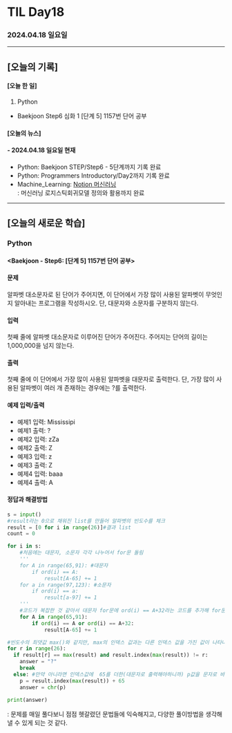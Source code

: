 # TIL Day18
### 2024.04.18 일요일

---

## [오늘의 기록]

#### [오늘 한 일]
1. Python
- Baekjoon Step6 심화 1 [단계 5] 1157번 단어 공부

#### [오늘의 뉴스]

#### - 2024.04.18 일요일 현재
- Python: Baekjoon STEP/Step6 - 5단계까지 기록 완료
- Python: Programmers Introductory/Day2까지 기록 완료
- Machine_Learning: [Notion 머신러닝](https://handsome-umbrella-c52.notion.site/a887c58b105a44d287c8f5d045e56f4e?pvs=4)  
: 머신러닝 로지스틱회귀모델 정의와 활용까지 완료

---
## [오늘의 새로운 학습]
### Python
#### <Baekjoon - Step6: [단계 5] 1157번 단어 공부>
#### 문제  
알파벳 대소문자로 된 단어가 주어지면, 이 단어에서 가장 많이 사용된 알파벳이 무엇인지 알아내는 프로그램을 작성하시오. 단, 대문자와 소문자를 구분하지 않는다.

#### 입력
첫째 줄에 알파벳 대소문자로 이루어진 단어가 주어진다. 주어지는 단어의 길이는 1,000,000을 넘지 않는다.

#### 출력
첫째 줄에 이 단어에서 가장 많이 사용된 알파벳을 대문자로 출력한다. 단, 가장 많이 사용된 알파벳이 여러 개 존재하는 경우에는 ?를 출력한다.

#### 예제 입력/출력
- 예제1 입력: Mississipi
- 예제1 출력: ?
- 예제2 입력: zZa
- 예제2 출력: Z
- 예제3 입력: z
- 예제3 출력: Z
- 예제4 입력: baaa
- 예제4 출력: A

#### 정답과 해결방법
```python
s = input()
#result라는 0으로 채워진 list를 만들어 알파벳의 빈도수를 체크
result = [0 for i in range(26)]#결과 list
count = 0

for i in s:
    #처음에는 대문자, 소문자 각각 나누어서 for문 돌림
    '''
    for A in range(65,91): #대문자
        if ord(i) == A:
            result[A-65] += 1
    for a in range(97,123): #소문자
        if ord(i) == a:
            result[a-97] += 1
    '''
    #코드가 복잡한 것 같아서 대문자 for문에 ord(i) == A+32라는 코드를 추가해 for문 하나로 해결
    for A in range(65,91):
        if ord(i) == A or ord(i) == A+32:
            result[A-65] += 1

#빈도수의 최댓값 max()와 같지만, max의 인덱스 값과는 다른 인덱스 값을 가진 값이 나타나면 answer "?"로 놓고 for문 탈출(차근차근 예제를 넣어보면서 가능한 모든 조건을 따줘주어야 함)
for r in range(26):
  if result[r] == max(result) and result.index(max(result)) != r:
    answer = "?"
    break
  else: #만약 아니라면 인덱스값에  65를 더한(대문자로 출력해야하니까) p값을 문자로 바꾸어 answer 변수에 넣음
    p = result.index(max(result)) + 65
    answer = chr(p)
  
print(answer)
```  
: 문제를 매일 풀다보니 점점 헷갈렸던 문법들에 익숙해지고, 다양한 풀이방법을 생각해낼 수 있게 되는 것 같다.